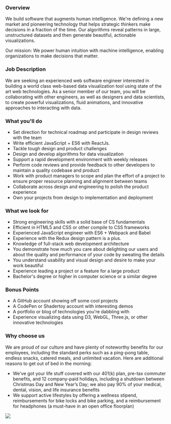 


### Overview
We build software that augments human intelligence. We're defining a new market and pioneering technology that helps strategic thinkers make decisions in a fraction of the time. Our algorithms reveal patterns in large, unstructured datasets and then generate beautiful, actionable visualizations.

Our mission: We power human intuition with machine intelligence, enabling organizations to make decisions that matter.

### Job Description
We are seeking an experienced web software engineer interested in building a world class web-based data visualization tool using state of the art web technologies. As a senior member of our team, you will be collaborating with other engineers, as well as designers and data scientists, to create powerful visualizations, fluid animations, and innovative approaches to interacting with data.

### What you'll do
+ Set direction for technical roadmap and participate in design reviews with the team
+ Write efficient JavaScript + ES6 with ReactJs. 
+ Tackle tough design and product challenges
+ Design and develop algorithms for data visualization
+ Support a rapid development environment with weekly releases
+ Perform code reviews and provide feedback to other developers to maintain a quality codebase and product
+ Work with product managers to scope and plan the effort of a project to ensure proper resource planning and alignment between teams
+ Collaborate across design and engineering to polish the product experience
+ Own your projects from design to implementation and deployment

### What we look for
+ Strong engineering skills with a solid base of CS fundamentals
+ Efficient in HTML5 and CSS or other compile to CSS frameworks
+ Experienced JavaScript engineer with ES6 + Webpack and Babel
+ Experience with the Redux design pattern is a plus.
+ Knowledge of full-stack web development architecture
+ You demonstrate how much you care about delighting our users and about the quality and performance of your code by sweating the details
+ You understand usability and visual design and desire to make your work beautiful
+ Experience leading a project or a feature for a large product
+ Bachelor's degree or higher in computer science or a similar degree

### Bonus Points
+ A GitHub account showing off some cool projects
+ A CodePen or Shadertoy account with interesting demos
+ A portfolio or blog of technologies you're dabbling with
+ Experience visualizing data using D3, WebGL, Three.js, or other innovative technologies

### Why choose us
We are proud of our culture and have plenty of noteworthy benefits for our employees, including the standard perks such as a ping-pong table, endless snacks, catered meals, and unlimited vacation. Here are additional reasons to get out of bed in the morning:

+ We've got your life stuff covered with our 401(k) plan, pre-tax commuter benefits, and 12 company-paid holidays, including a shutdown between Christmas Day and New Year’s Day; we also pay 90% of your medical, dental, vision, and life insurance benefits
+ We support active lifestyles by offering a wellness stipend, reimbursements for bike locks and bike parking, and a reimbursement for headphones (a must-have in an open office floorplan)



[<img src='https://dabuttonfactory.com/button.png?t=Apply&f=Calibri-Bold&ts=24&tc=fff&tshs=1&tshc=000&hp=20&vp=8&c=5&bgt=gradient&bgc=3d85c6&ebgc=073763'>](https://letsrockit.co/users/auth/github?job_id=uxvpza-fullstack-engineer-senior-javascript)
